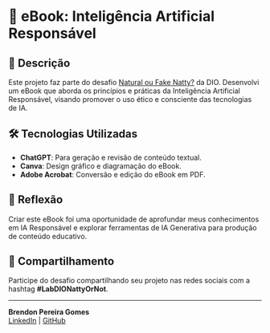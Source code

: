 # 📘 eBook: Inteligência Artificial Responsável

## 📖 Descrição

Este projeto faz parte do desafio [Natural ou Fake Natty?](https://github.com/digitalinnovationone/lab-natty-or-not) da DIO. Desenvolvi um eBook que aborda os princípios e práticas da Inteligência Artificial Responsável, visando promover o uso ético e consciente das tecnologias de IA.

## 🛠️ Tecnologias Utilizadas

- **ChatGPT**: Para geração e revisão de conteúdo textual.
- **Canva**: Design gráfico e diagramação do eBook.
- **Adobe Acrobat**: Conversão e edição do eBook em PDF.

## 💭 Reflexão

Criar este eBook foi uma oportunidade de aprofundar meus conhecimentos em IA Responsável e explorar ferramentas de IA Generativa para produção de conteúdo educativo.

## 📢 Compartilhamento

Participe do desafio compartilhando seu projeto nas redes sociais com a hashtag **#LabDIONattyOrNot**.

---

**Brendon Pereira Gomes**  
[LinkedIn](https://www.linkedin.com/in/pereiragomesbrendon) | [GitHub](https://github.com/PereiraGomesBrendon)
